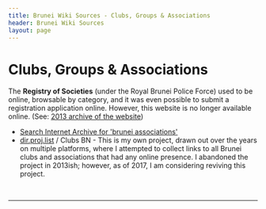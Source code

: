 ```yaml
---
title: Brunei Wiki Sources - Clubs, Groups & Associations
header: Brunei Wiki Sources
layout: page
---
```


# Clubs, Groups & Associations

The **Registry of Societies** (under the Royal Brunei Police Force) used to be online, browsable by category, and it was even possible to submit a registration application online. However, this website is no longer available online. (See: [2013 archive of the website](http://web.archive.org/web/20130422102334/https://ros.police.gov.bn/orbeon/society-home/welcome/))

* [Search Internet Archive for 'brunei associations'](https://web-beta.archive.org/web/*/brunei%20associations)
* [dir.proj.list](https://del.icio.us/hazm8/tag_bundle/dir.proj.list) / Clubs BN - This is my own project, drawn out over the years on multiple platforms, where I attempted to collect links to all Brunei clubs and associations that had any online presence. I abandoned the project in 2013ish; however, as of 2017, I am considering reviving this project.


 

---

  

